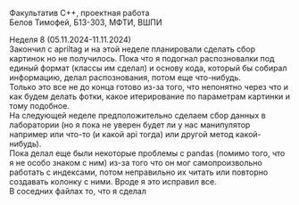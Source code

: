 Факультатив C++, проектная работа \
Белов Тимофей, Б13-303, МФТИ, ВШПИ

Неделя 8 (05.11.2024-11.11.2024) \
Закончил с apriltag и на этой неделе планировали сделать сбор картинок но не получилось. Пока что я подогнал распозновалки под единый формат (классы им сделал) и основу кода, который бы собирал информацию, делал распознования, потом еще что-нибудь. \
Только это все не до конца готово из-за того, что непонятно через что и как будем делать фотки, какое итерирование по параметрам картинки и тому подобное. \
На следующей неделе предположительно сделаем сбор данных в лаборатории (но я пока не уверен будет ли у нас манипулятор например или что-то (и какой api тогда) или другой метод какой-нибудь). \
Пока делал еще были некоторые проблемы с pandas (помимо того, что я не особо знаком с ним) из-за того что он мог самопроизвольно работать с индексами, потом неправильно их читать или повторно создавать колонку с ними. Вроде я это исправил все. \
В соседних файлах то, что я сделал